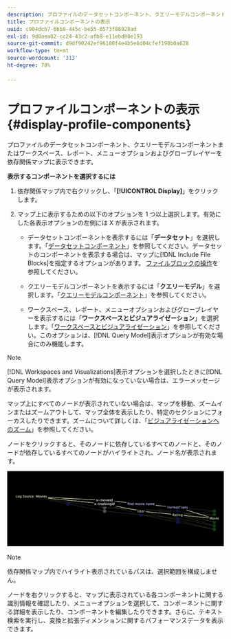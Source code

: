 ```yaml
---
description: プロファイルのデータセットコンポーネント、クエリーモデルコンポーネントまたはワークスペース、レポート、メニューオプションおよびグローブレイヤーを依存関係マップに表示できます。
title: プロファイルコンポーネントの表示
uuid: c904dcb7-6bb9-445c-be55-0573f88928ad
exl-id: 9d0aea02-cc24-43c2-afb8-e11ebd80e193
source-git-commit: d9df90242ef96188f4e4b5e6d04cfef196b0a628
workflow-type: tm+mt
source-wordcount: '313'
ht-degree: 78%

---
```


# プロファイルコンポーネントの表示{#display-profile-components}

プロファイルのデータセットコンポーネント、クエリーモデルコンポーネントまたはワークスペース、レポート、メニューオプションおよびグローブレイヤーを依存関係マップに表示できます。

**表示するコンポーネントを選択するには**

1. 依存関係マップ内で右クリックし、「**[!UICONTROL Display]**」をクリックします。
1. マップ上に表示するための以下のオプションを 1 つ以上選択します。有効にした各表示オプションの左側には X が表示されます。

   * データセットコンポーネントを表示するには「**データセット**」を選択します。「[データセットコンポーネント](../../../../../home/c-get-started/c-admin-intrf/c-dataset-mgrs/c-dep-maps/c-dataset-comp.md#concept-4afe28ad29d14eca8a5000847254c293)」を参照してください。データセットのコンポーネントを表示する場合は、マップに[!DNL Include File Blocks]を指定するオプションがあります。 [ファイルブロックの操作](../../../../../home/c-get-started/c-admin-intrf/c-dataset-mgrs/c-dep-maps/c-wkg-file-blocks.md#concept-3652bbabfbd34449a5f842d8aa598efc)を参照してください。

   * クエリーモデルコンポーネントを表示するには「**クエリーモデル**」を選択します。「[クエリーモデルコンポーネント](../../../../../home/c-get-started/c-admin-intrf/c-dataset-mgrs/c-dep-maps/c-qry-mod-comp.md#concept-32c6dadd32f74179b026c7e96d47710f)」を参照してください。

   * ワークスペース、レポート、メニューオプションおよびグローブレイヤーを表示するには「**ワークスペースとビジュアライゼーション**」を選択します。「[ワークスペースとビジュアライゼーション](../../../../../home/c-get-started/c-admin-intrf/c-dataset-mgrs/c-dep-maps/c-wksps-vis.md#concept-abbd4fb115ff47f49f879466ce274921)」を参照してください。このオプションは、[!DNL Query Model]表示オプションが有効な場合にのみ機能します。

>[!NOTE]
>
>[!DNL Workspaces and Visualizations]表示オプションを選択したときに[!DNL Query Model]表示オプションが有効になっていない場合は、エラーメッセージが表示されます。

マップ上にすべてのノードが表示されていない場合は、マップを移動、ズームインまたはズームアウトして、マップ全体を表示したり、特定のセクションにフォーカスしたりできます。ズームについて詳しくは、「[ビジュアライゼーションへのズーム](../../../../../home/c-get-started/c-vis/c-zoom-vis.md#concept-7e33670bb5344f78a316f1a84cc20530)」を参照してください。

ノードをクリックすると、そのノードに依存しているすべてのノードと、そのノードが依存しているすべてのノードがハイライトされ、ノード名が表示されます。

![](assets/vis_DependencyMap_HighlightedPath.png)

>[!NOTE]
>
>依存関係マップ内でハイライト表示されているパスは、選択範囲を構成しません。

ノードを右クリックすると、マップに表示されている各コンポーネントに関する識別情報を確認したり、メニューオプションを選択して、コンポーネントに関する詳細を表示したり、コンポーネントを編集したりできます。さらに、テキスト検索を実行し、変換と拡張ディメンションに関するパフォーマンスデータを表示できます。
